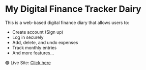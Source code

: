 # My Digital Finance Tracker Dairy

This is a web-based digital finance diary that allows users to:
- Create account (Sign up)
- Log in securely
- Add, delete, and undo expenses
- Track monthly entries
- And more features...

🟢 Live Site: [Click here](https://ogsiddharth.github.io/My-Digital-finance-tracker-dairy-/)
